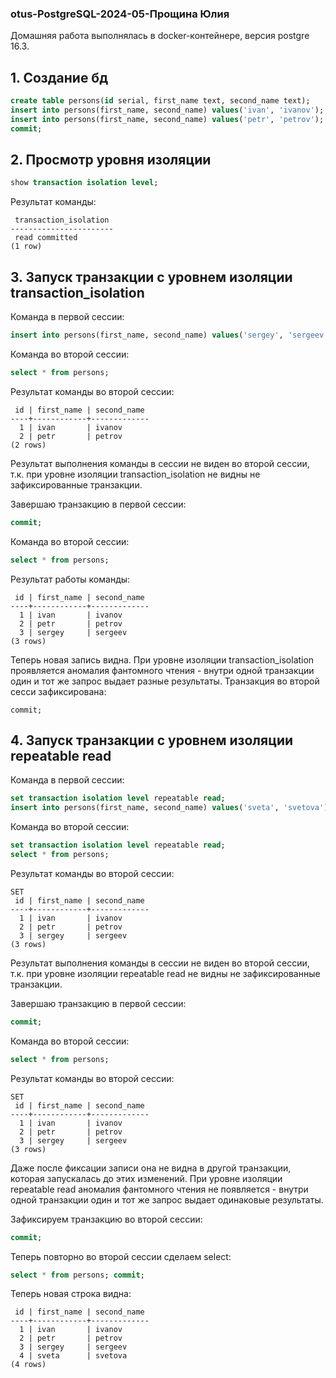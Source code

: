 ### otus-PostgreSQL-2024-05-Прощина Юлия

Домашняя работа выполнялась в docker-контейнере, версия postgre 16.3.

## 1. Создание бд
```sql
create table persons(id serial, first_name text, second_name text);
insert into persons(first_name, second_name) values('ivan', 'ivanov');
insert into persons(first_name, second_name) values('petr', 'petrov');
commit;
```
## 2. Просмотр уровня изоляции
```sql
show transaction isolation level;
```
Результат команды:
```
 transaction_isolation 
-----------------------
 read committed
(1 row)
```

## 3. Запуск транзакции с уровнем изоляции transaction_isolation
Команда в первой сессии:
```sql
insert into persons(first_name, second_name) values('sergey', 'sergeev');
```
Команда во второй сессии:
```sql
select * from persons;
```
Результат команды во второй сессии:
```
 id | first_name | second_name 
----+------------+-------------
  1 | ivan       | ivanov
  2 | petr       | petrov
(2 rows)
```
Результат выполнения команды в сессии не виден во второй сессии, т.к. при уровне изоляции transaction_isolation не видны не зафиксированные транзакции.

Завершаю транзакцию в первой сессии:
```sql
commit;
```
Команда во второй сессии:
```sql
select * from persons;
```
Результат работы команды:
```
 id | first_name | second_name 
----+------------+-------------
  1 | ivan       | ivanov
  2 | petr       | petrov
  3 | sergey     | sergeev
(3 rows)
```
Теперь новая запись видна. При уровне изоляции transaction_isolation проявляется аномалия фантомного чтения - внутри одной транзакции один и тот же запрос выдает разные результаты.
Транзакция во второй сесси зафиксирована:
```
commit;
```
## 4. Запуск транзакции с уровнем изоляции repeatable read
Команда в первой сессии:
```sql
set transaction isolation level repeatable read;
insert into persons(first_name, second_name) values('sveta', 'svetova');
```
Команда во второй сессии:
```sql
set transaction isolation level repeatable read;
select * from persons;
```
Результат команды во второй сессии:
```
SET
 id | first_name | second_name 
----+------------+-------------
  1 | ivan       | ivanov
  2 | petr       | petrov
  3 | sergey     | sergeev
(3 rows)
```
Результат выполнения команды в сессии не виден во второй сессии, т.к. при уровне изоляции repeatable read не видны не зафиксированные транзакции.

Завершаю транзакцию в первой сессии:
```sql
commit;
```
Команда во второй сессии:
```sql
select * from persons;
```
Результат команды во второй сессии:
```
SET
 id | first_name | second_name 
----+------------+-------------
  1 | ivan       | ivanov
  2 | petr       | petrov
  3 | sergey     | sergeev
(3 rows)
```
Даже после фиксации записи она не видна в другой транзакции, которая запускалась до этих изменений. При уровне изоляции repeatable read аномалия фантомного чтения не появляется - внутри одной транзакции один и тот же запрос выдает одинаковые результаты. 

Зафиксируем транзакцию во второй сессии:
```sql
commit;
```
Теперь повторно во второй сессии сделаем select:
```sql
select * from persons; commit;
```
Теперь новая строка видна:
```
 id | first_name | second_name 
----+------------+-------------
  1 | ivan       | ivanov
  2 | petr       | petrov
  3 | sergey     | sergeev
  4 | sveta      | svetova
(4 rows)
```
